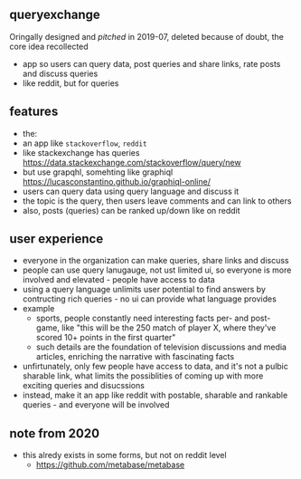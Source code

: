 ## queryexchange

Oringally designed and *pitched* in 2019-07, deleted because of doubt, the core idea recollected

- app so users can query data, post queries and share links, rate posts and discuss queries
- like reddit, but for queries

## features

- the: 
- an app like `stackoverflow`, `reddit`
- like stackexchange has queries https://data.stackexchange.com/stackoverflow/query/new 
- but use grapqhl, somehting like graphiql https://lucasconstantino.github.io/graphiql-online/
- users can query data using query language and discuss it
- the topic is the query, then users leave comments and can link to others
- also, posts (queries) can be ranked up/down like on reddit

## user experience

- everyone in the organization can make queries, share links and discuss
- people can use query lanugauge, not ust limited ui, so everyone is more involved and elevated - people have access to data
- using a query language unlimits user potential to find answers by contructing rich queries - no ui can provide what language provides
- example
  - sports, people constantly need interesting facts per- and post- game, like "this will be the 250 match of player X, where they've scored 10+ points in the first quarter"
  - such details are the foundation of television discussions and media articles, enriching the narrative with fascinating facts
- unfirtunately, only few people have access to data, and it's not a pulbic sharable link, what limits the possiblities of coming up with more exciting queries and disucssions
- instead, make it an app like reddit  with postable, sharable and rankable queries - and everyone will be involved


## note from 2020

- this alredy exists in some forms, but not on reddit level
  - https://github.com/metabase/metabase

